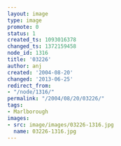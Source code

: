 ```yaml
---
layout: image
type: image
promote: 0
status: 1
created_ts: 1093016378
changed_ts: 1372159458
node_id: 1316
title: '03226'
author: anj
created: '2004-08-20'
changed: '2013-06-25'
redirect_from:
- "/node/1316/"
permalink: "/2004/08/20/03226/"
tags:
- Marlborough
images:
- src: image/images/03226-1316.jpg
  name: 03226-1316.jpg
---
```


